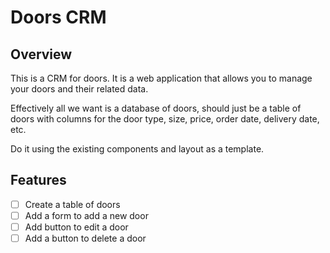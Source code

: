 # Doors CRM

## Overview

This is a CRM for doors. It is a web application that allows you to manage your doors and their related data.

Effectively all we want is a database of doors, should just be a table of doors with columns for the door type, size, price, order date, delivery date, etc.

Do it using the existing components and layout as a template.

## Features

- [ ] Create a table of doors
- [ ] Add a form to add a new door
- [ ] Add button to edit a door
- [ ] Add a button to delete a door